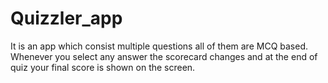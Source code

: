 # Quizzler_app
It is an app which consist multiple questions all of them are MCQ based. Whenever you select any answer the scorecard changes and at the end of quiz your final score is shown on the screen.
